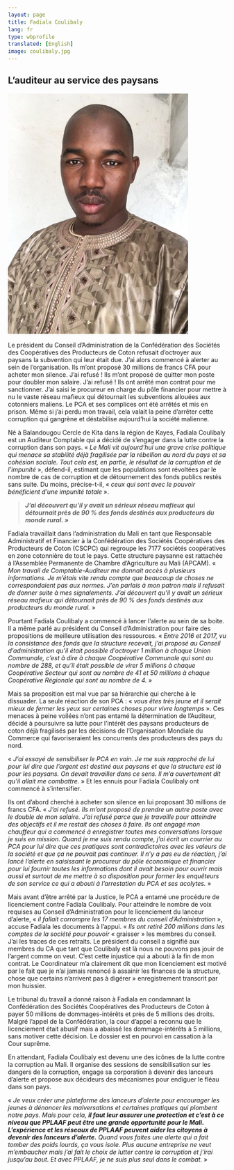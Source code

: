 ```yaml
---
layout: page
title: Fadiala Coulibaly
lang: fr
type: wbprofile
translated: [English]
image: coulibaly.jpg
---
```

<h2>L’auditeur au service des paysans </h2>

<div class="profile-block">
<img src="/assets/images/profiles/coulibaly.jpg">
<p class="top-blockquote">Le président du Conseil d’Administration de la Confédération des Sociétés des Coopératives des Producteurs de Coton refusait d’octroyer aux paysans la subvention qui leur était due. J’ai alors commencé à alerter au sein de l’organisation. Ils m’ont proposé 30 millions de francs CFA pour acheter mon silence. J’ai refusé ! Ils m’ont proposé de quitter mon poste pour doubler mon salaire. J’ai refusé ! Ils ont arrêté mon contrat pour me sanctionner. J’ai saisi le procureur en charge du pôle financier pour mettre à nu le vaste réseau mafieux qui détournait les subventions allouées aux cotonniers maliens. Le PCA et ses complices ont été arrêtés et mis en prison. Même si j’ai perdu mon travail, cela valait la peine d’arrêter cette corruption qui gangrène et déstabilise aujourd’hui la société malienne.</p>
</div>

Né à Balandougou Cercle de Kita dans la région de Kayes, Fadiala Coulibaly est un Auditeur Comptable qui a décidé de s’engager dans la lutte contre la corruption dans son pays. « _Le Mali vit aujourd’hui une grave crise politique qui menace sa stabilité déjà fragilisée par la rébellion au nord du pays et sa cohésion sociale. Tout cela est, en partie, le résultat de la corruption et de l’impunité_ », défend-il, estimant que les populations sont révoltées par le nombre de cas de corruption et de détournement des fonds publics restés sans suite. Du moins, précise-t-il, « _ceux qui sont avec le pouvoir bénéficient d’une impunité totale_ ».   

> **_J’ai découvert qu’il y avait un sérieux réseau mafieux qui détournait près de 90 % des fonds destinés aux producteurs du monde rural. »_**

Fadiala travaillait dans l’administration du Mali en tant que Responsable Administratif et Financier à la Confédération des Sociétés Coopératives des Producteurs de Coton (CSCPC) qui regroupe les 7177 sociétés coopératives en zone cotonnière de tout le pays. Cette structure paysanne est rattachée à l’Assemblée Permanente de Chambre d’Agriculture au Mali (APCAM). « _Mon travail de Comptable-Auditeur me donnait accès à plusieurs informations. Je m’étais vite rendu compte que beaucoup de choses ne correspondaient pas aux normes. J’en parlais à mon patron mais il refusait de donner suite à mes signalements. J’ai découvert qu’il y avait un sérieux réseau mafieux qui détournait près de 90 % des fonds destinés aux producteurs du monde rural._ » 

Pourtant Fadiala Coulibaly a commencé à lancer l’alerte au sein de sa boite. Il a même parlé au président du Conseil d’Administration pour faire des propositions de meilleure utilisation des ressources. « _Entre 2016 et 2017, vu la consistance des fonds que la structure recevait, j’ai proposé au Conseil d’administration qu’il était possible d’octroyer 1 million à chaque Union Communale, c’est à dire à chaque Coopérative Communale qui sont au nombre de 288, et qu’il était possible de virer 5 millions à chaque Coopérative Secteur qui sont au nombre de 41 et 50 millions à chaque Coopérative Régionale qui sont au nombre de 4._ » 

Mais sa proposition est mal vue par sa hiérarchie qui cherche à le dissuader. La seule réaction de son PCA : « _vous êtes très jeune et il serait mieux de fermer les yeux sur certaines choses pour vivre longtemps_ ». Ces menaces à peine voilées n’ont pas entamé la détermination de l’Auditeur, décidé à poursuivre sa lutte pour l’intérêt des paysans producteurs de coton déjà fragilisés par les décisions de l’Organisation Mondiale du Commerce qui favoriseraient les concurrents des producteurs des pays du nord. 

« _J’ai essayé de sensibiliser le PCA en vain. Je me suis rapproché de lui pour lui dire que l’argent est destiné aux paysans et que la structure est là pour les paysans. On devait travailler dans ce sens. Il m’a ouvertement dit qu’il allait me combattre._ » Et les ennuis pour Fadiala Coulibaly ont commencé à s’intensifier. 

Ils ont d’abord cherché à acheter son silence en lui proposant 30 millions de francs CFA. « _J’ai refusé. Ils m’ont proposé de prendre un autre poste avec le double de mon salaire. J’ai refusé parce que je travaille pour atteindre des objectifs et il me restait des choses à faire. Ils ont engagé mon chauffeur qui a commencé à enregistrer toutes mes conversations lorsque je suis en mission. Quand je me suis rendu compte, j’ai écrit un courrier au PCA pour lui dire que ces pratiques sont contradictoires avec les valeurs de la société et que ça ne pouvait pas continuer. Il n’y a pas eu de réaction, j’ai lancé l’alerte en saisissant le procureur du pôle économique et financier pour lui fournir toutes les informations dont il avait besoin pour ouvrir mais aussi et surtout de me mettre à sa disposition pour former les enquêteurs de son service ce qui a abouti à l’arrestation du PCA et ses acolytes._ » 

Mais avant d’être arrêté par la Justice, le PCA a entamé une procédure de licenciement contre Fadiala Coulibaly. Pour atteindre le nombre de voix requises au Conseil d’Administration pour le licenciement du lanceur d’alerte, « _il fallait corrompre les 17 membres du conseil d’Administration_ », accuse Fadiala les documents à l’appui. « _Ils ont retiré 200 millions dans les comptes de la société pour pouvoir_ « graisser » les membres du conseil. J’ai les traces de ces retraits. Le président du conseil a signifié aux membres du CA que tant que Coulibaly est là nous ne pouvons pas jouir de l’argent comme on veut. C’est cette injustice qui a abouti à la fin de mon contrat. Le Coordinateur m’a clairement dit que mon licenciement est motivé par le fait que je n’ai jamais renoncé à assainir les finances de la structure, chose que certains n’arrivent pas à digérer » enregistrement transcrit par mon huissier.

Le tribunal du travail a donné raison à Fadiala en condamnant la Confédération des Sociétés Coopératives des Producteurs de Coton à payer 50 millions de dommages-intérêts et près de 5 millions des droits. Malgré l’appel de la Confédération, la cour d’appel a reconnu que le licenciement était abusif mais a abaissé les dommage-intérêts à 5 millions, sans motiver cette décision. Le dossier est en pourvoi en cassation à la Cour suprême. 

En attendant, Fadiala Coulibaly est devenu une des icônes de la lutte contre la corruption au Mali. Il organise des sessions de sensibilisation sur les dangers de la corruption, engage sa corporation à devenir des lanceurs d’alerte et propose aux décideurs des mécanismes pour endiguer le fléau dans son pays. 

« _Je veux créer une plateforme des lanceurs d’alerte pour encourager les jeunes à dénoncer les malversations et certaines pratiques qui plombent notre pays. Mais pour cela,_ **_il faut leur assurer une protection et c’est à ce niveau que PPLAAF peut être une grande opportunité pour le Mali. L’expérience et les réseaux de PPLAAF peuvent aider les citoyens à devenir des lanceurs d’alerte._** _Quand vous faites une alerte qui a fait tomber des poids lourds, ça vous isole. Plus aucune entreprise ne veut m’embaucher mais j’ai fait le choix de lutter contre la corruption et j’irai jusqu’au bout.  Et avec PPLAAF, je ne suis plus seul dans le combat._ »


